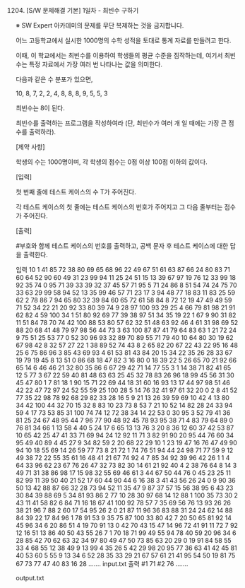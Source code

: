 1204. [S/W 문제해결 기본] 1일차 - 최빈수 구하기

※ SW Expert 아카데미의 문제를 무단 복제하는 것을 금지합니다.

어느 고등학교에서 실시한 1000명의 수학 성적을 토대로 통계 자료를 만들려고 한다.

이때, 이 학교에서는 최빈수를 이용하여 학생들의 평균 수준을 짐작하는데, 여기서 최빈수는 특정 자료에서 가장 여러 번 나타나는 값을 의미한다.

다음과 같은 수 분포가 있으면,

10, 8, 7, 2, 2, 4, 8, 8, 8, 9, 5, 5, 3

최빈수는 8이 된다.

최빈수를 출력하는 프로그램을 작성하여라 (단, 최빈수가 여러 개 일 때에는 가장 큰 점수를 출력하라).

[제약 사항]

학생의 수는 1000명이며, 각 학생의 점수는 0점 이상 100점 이하의 값이다.
 
[입력]

첫 번째 줄에 테스트 케이스의 수 T가 주어진다.

각 테스트 케이스의 첫 줄에는 테스트 케이스의 번호가 주어지고 그 다음 줄부터는 점수가 주어진다.

[출력]

#부호와 함께 테스트 케이스의 번호를 출력하고, 공백 문자 후 테스트 케이스에 대한 답을 출력한다.

입력
10
1
41 85 72 38 80 69 65 68 96 22 49 67 51 61 63 87 66 24 80 83 71 60 64 52 90 60 49 31 23 99 94 11 25 24 51 15 13 39 67 97 19 76 12 33 99 18 92 35 74 0 95 71 39 33 39 32 37 45 57 71 95 5 71 24 86 8 51 54 74 24 75 70 33 63 29 99 58 94 52 13 35 99 46 57 71 23 17 3 94 48 77 18 83 11 83 25 59 62 2 78 86 7 94 65 80 32 39 84 60 65 72 61 58 84 8 72 12 19 47 49 49 59 71 52 34 22 21 20 92 33 80 39 74 9 28 97 100 93 29 25 4 66 79 81 98 21 91 62 82 4 59 100 34 1 51 80 92 69 77 39 38 97 51 34 35 19 22 1 67 9 90 31 82 11 51 84 78 70 74 42 100 88 53 80 57 62 32 51 48 63 92 46 4 61 31 98 69 52 88 20 68 41 48 79 97 98 56 44 73 3 63 100 87 87 41 79 64 83 63 1 21 72 24 9 75 51 25 53 77 0 52 30 96 93 32 89 70 89 55 71 79 40 10 64 80 30 19 62 67 98 42 8 32 57 27 22 1 38 89 52 74 43 8 2 65 82 20 67 22 43 22 95 16 48 25 6 75 86 96 3 85 43 69 93 4 61 53 81 43 84 20 15 34 22 35 26 28 33 67 19 79 19 45 8 13 51 0 86 68 18 47 82 3 16 80 0 18 39 22 5 26 65 70 21 92 66 65 14 6 46 46 21 32 80 35 86 6 67 29 42 71 14 77 55 3 1 14 38 71 82 41 65 12 5 77 3 67 22 59 40 81 48 63 63 25 45 32 78 83 26 96 18 99 45 56 31 30 45 47 80 1 7 81 18 1 90 15 71 22 69 44 18 31 60 16 93 13 17 44 97 98 51 46 42 22 47 72 97 24 52 55 59 25 100 28 5 14 76 32 41 97 61 32 20 0 2 8 41 52 77 35 22 98 78 92 68 29 82 33 28 16 5 9 21 13 26 39 59 69 10 42 4 13 80 34 42 100 44 32 70 15 32 8 83 10 23 73 8 53 7 21 10 52 14 82 28 24 33 94 59 4 17 73 53 85 31 100 74 74 12 72 38 34 14 22 53 0 30 95 3 52 79 41 36 81 25 24 67 48 95 44 7 96 77 90 48 92 45 78 93 95 38 71 4 83 79 64 89 0 76 81 34 66 1 13 58 4 40 5 24 17 6 65 13 13 76 3 20 8 36 12 60 37 42 53 87 10 65 42 25 47 41 33 71 69 94 24 12 92 11 71 3 82 91 90 20 95 44 76 60 34 95 49 40 89 4 45 27 9 34 82 59 2 20 68 22 29 10 1 23 19 47 16 76 47 49 90 94 10 18 55 69 14 26 59 77 73 8 21 72 1 74 76 51 94 44 24 98 71 77 59 9 12 49 38 72 22 55 35 61 16 48 41 21 67 74 92 4 7 85 34 92 39 96 42 26 1 1 4 64 33 96 62 23 67 76 26 47 32 73 82 30 14 61 21 92 40 4 2 38 76 64 8 14 3 49 71 31 38 86 98 17 15 98 32 55 69 46 61 3 44 67 50 44 76 0 45 23 25 11 82 99 11 39 50 40 21 52 17 60 44 90 44 6 16 38 3 41 43 56 26 24 0 9 90 36 50 13 42 88 87 66 32 28 73 94 52 11 35 47 9 87 37 57 15 56 38 95 6 43 23 30 84 39 88 69 5 34 81 93 86 2 77 10 28 30 97 68 14 12 88 1 100 35 73 30 2 43 11 41 58 82 6 84 71 16 18 67 41 100 92 78 57 7 35 69 56 76 13 93 26 26 38 21 96 7 88 2 60 17 54 95 26 2 0 21 87 11 96 36 83 88 31 24 24 62 14 88 84 39 22 17 84 96 1 78 91 53 9 35 75 87 100 33 80 42 7 20 50 65 81 92 14 45 96 34 6 20 86 51 4 19 70 91 13 0 42 70 43 15 47 14 96 72 41 91 11 72 7 92 12 16 51 13 86 40 50 43 55 26 7 1 70 18 71 99 49 55 94 78 40 59 20 96 34 6 28 85 42 70 62 63 32 34 97 80 49 47 50 73 85 63 20 29 0 19 91 84 58 55 33 4 68 55 12 38 49 9 13 99 4 35 26 5 42 29 98 20 95 77 36 63 41 42 45 81 40 53 60 5 55 9 13 34 6 52 28 35 33 29 21 67 57 61 21 41 95 54 50 19 81 75 67 73 77 47 40 83 16 28
.......
input.txt
출력
#1 71
#2 76
.......
 
output.txt